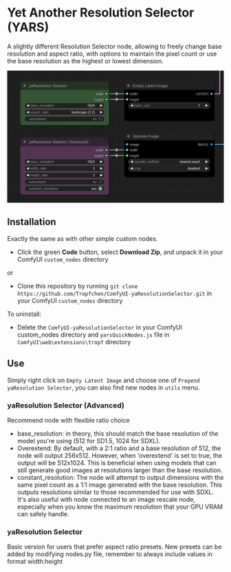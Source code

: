 # Yet Another Resolution Selector (YARS)

A slightly different Resolution Selector node, allowing to freely change base resolution and aspect ratio, with options to maintain the pixel count or use the base resolution as the highest or lowest dimension.

![Example](yeetctor.png)

## Installation

Exactly the same as with other simple custom nodes.

- Click the green **Code** button, select **Download Zip**, and unpack it in your ComfyUI `custom_nodes` directory

or

- Clone this repository by running `git clone https://github.com/Tropfchen/ComfyUI-yaResolutionSelector.git` in your ComfyUI `custom_nodes` directory

To uninstall:

- Delete the `ComfyUI-yaResolutionSelector` in your ComfyUI custom_nodes directory and `yarsQuickNodes.js` file in `ComfyUI\web\extensions\tropf` directory

## Use

Simply right click on `Empty Latent Image` and choose one of `Prepend yaResolution Selector`, you can also find new nodes in `utils` menu.

### yaResolution Selector (Advanced)

Recommend node with flexible ratio choice

- base_resolution: in theory, this should match the base resolution of the model you're using (512 for SD1.5, 1024 for SDXL).
- Overextend: By default, with a 2:1 ratio and a base resolution of 512, the node will output 256x512. However, when 'overextend' is set to true, the output will be 512x1024. This is beneficial when using models that can still generate good images at resolutions larger than the base resolution.
- constant_resolution: The node will attempt to output dimensions with the same pixel count as a 1:1 image generated with the base resolution. This outputs resolutions similar to those recommended for use with SDXL. It's also useful with node connected to an image rescale node, especially when you know the maximum resolution that your GPU VRAM can safely handle.

### yaResolution Selector

Basic version for users that prefer aspect ratio presets. New presets can be added by modifying nodes.py file, remember to always include values in format width:height
